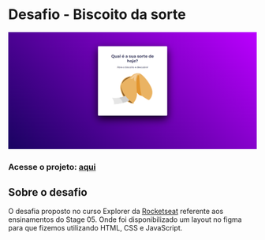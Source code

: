 # Desafio - Biscoito da sorte

<img src="./images/screenshot.png"/>

### Acesse o projeto: [aqui](https://jonasncsantos.github.io/Desafio-Biscoito-da-sorte/)

## Sobre o desafio
O desafia proposto no curso Explorer da [Rocketseat](https://www.rocketseat.com.br/) referente aos ensinamentos do Stage 05. Onde foi disponibilizado um layout no figma para que fizemos utilizando HTML, CSS e JavaScript.
